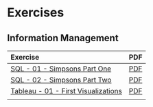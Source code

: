 # Exercises

## Information Management

| Exercise | PDF |
| :--- | :--- |
| [SQL - 01 - Simpsons Part One](https://docs.google.com/document/d/1ycYIhgJP0bblPo5wk24NTsp5w711E_cXtzsv5K22pdI/preview) | [PDF](https://docs.google.com/document/d/1ycYIhgJP0bblPo5wk24NTsp5w711E_cXtzsv5K22pdI/export?format=pdf) |
| [SQL - 02 - Simpsons Part Two](https://docs.google.com/document/d/1Oq-cJh3VzTNa_GzS8qdSFWuuLaMoLrxx6Z1gTdTsGoI/preview) | [PDF](https://docs.google.com/document/d/1Oq-cJh3VzTNa_GzS8qdSFWuuLaMoLrxx6Z1gTdTsGoI/export?format=pdf) |
| [Tableau - 01 - First Visualizations](https://docs.google.com/document/d/1flbWjKlfBwHff-7QJbdBCI8NQirXB-G64bVbCDPxFdc/preview) | [PDF](https://docs.google.com/document/d/1flbWjKlfBwHff-7QJbdBCI8NQirXB-G64bVbCDPxFdc/export?format=pdf) |
|  |  |



